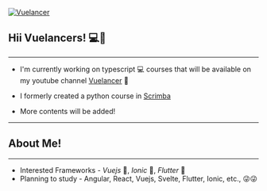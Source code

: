 [![Vuelancer](https://yt3.ggpht.com/a-/AOh14Gg9FpIER198gr8iephfzZZJJ4mvDzNE-kLOOkRWfA=s100-c-k-c0xffffffff-no-rj-mo)](https://www.youtube.com/channel/UC0hmXRqXYVO0mocVt5D3GkQ)


## Hii Vuelancers! 💻🕺
---

* I'm currently working on typescript  💻 courses that will be available on my youtube channel [Vuelancer](https://www.youtube.com/channel/UC0hmXRqXYVO0mocVt5D3GkQ) 🎇

* I formerly created a python course in [Scrimba](https://scrimba.com/@selvakumardhivakar)

* More contents will be added!
---

## About Me!
---
* Interested Frameworks - _Vuejs_ 💚, _Ionic_ 🤍, _Flutter_ 💙
* Planning to study - Angular, React, Vuejs, Svelte, Flutter, Ionic, etc., 😜😜

